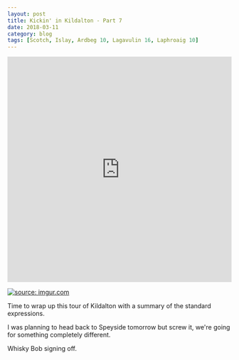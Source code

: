 ```yaml
---
layout: post
title: Kickin' in Kildalton - Part 7
date: 2018-03-11
category: blog
tags: [Scotch, Islay, Ardbeg 10, Lagavulin 16, Laphroaig 10]
---
```


<iframe class="imgur-embed" width="100%" height="508" frameborder="0" src="https://i.imgur.com/wxQDGDj.gifv#embed"></iframe>

<a href="https://imgur.com/jGRmqAm"><img src="https://i.imgur.com/jGRmqAml.gif" title="source: imgur.com" /></a>

Time to wrap up this tour of Kildalton with a summary of the standard expressions.

I was planning to head back to Speyside tomorrow but screw it, we're going for something completely different.

Whisky Bob signing off.
